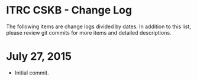 # ITRC CSKB - Change Log

The following items are change logs divided by dates. In addition to this list, please review git commits for more items and detailed descriptions.

# July 27, 2015

- Initial commit.


